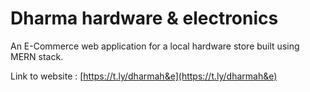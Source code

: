 # Dharma hardware & electronics
An E-Commerce web application for a local hardware store built using MERN stack.



Link to website : [https://t.ly/dharmah&e](https://t.ly/dharmah&e)




